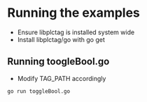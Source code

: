 # Running the examples

- Ensure libplctag is installed system wide
- Install libplctag/go with go get

## Running toogleBool.go

- Modify TAG_PATH accordingly

```
go run toggleBool.go
```

